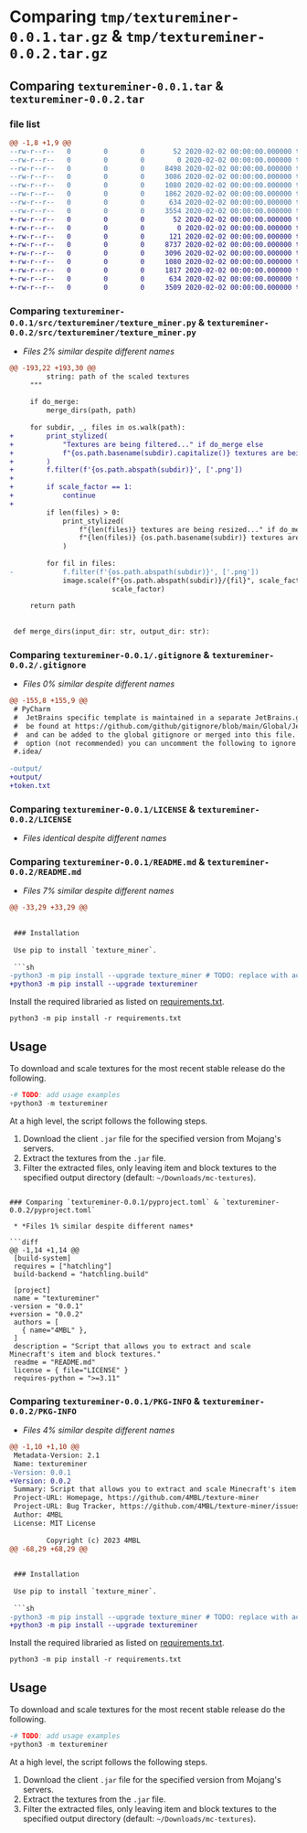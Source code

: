 # Comparing `tmp/textureminer-0.0.1.tar.gz` & `tmp/textureminer-0.0.2.tar.gz`

## Comparing `textureminer-0.0.1.tar` & `textureminer-0.0.2.tar`

### file list

```diff
@@ -1,8 +1,9 @@
--rw-r--r--   0        0        0       52 2020-02-02 00:00:00.000000 textureminer-0.0.1/requirements.txt
--rw-r--r--   0        0        0        0 2020-02-02 00:00:00.000000 textureminer-0.0.1/src/textureminer/__init__.py
--rw-r--r--   0        0        0     8498 2020-02-02 00:00:00.000000 textureminer-0.0.1/src/textureminer/texture_miner.py
--rw-r--r--   0        0        0     3086 2020-02-02 00:00:00.000000 textureminer-0.0.1/.gitignore
--rw-r--r--   0        0        0     1080 2020-02-02 00:00:00.000000 textureminer-0.0.1/LICENSE
--rw-r--r--   0        0        0     1862 2020-02-02 00:00:00.000000 textureminer-0.0.1/README.md
--rw-r--r--   0        0        0      634 2020-02-02 00:00:00.000000 textureminer-0.0.1/pyproject.toml
--rw-r--r--   0        0        0     3554 2020-02-02 00:00:00.000000 textureminer-0.0.1/PKG-INFO
+-rw-r--r--   0        0        0       52 2020-02-02 00:00:00.000000 textureminer-0.0.2/requirements.txt
+-rw-r--r--   0        0        0        0 2020-02-02 00:00:00.000000 textureminer-0.0.2/src/textureminer/__init__.py
+-rw-r--r--   0        0        0      121 2020-02-02 00:00:00.000000 textureminer-0.0.2/src/textureminer/__main__.py
+-rw-r--r--   0        0        0     8737 2020-02-02 00:00:00.000000 textureminer-0.0.2/src/textureminer/texture_miner.py
+-rw-r--r--   0        0        0     3096 2020-02-02 00:00:00.000000 textureminer-0.0.2/.gitignore
+-rw-r--r--   0        0        0     1080 2020-02-02 00:00:00.000000 textureminer-0.0.2/LICENSE
+-rw-r--r--   0        0        0     1817 2020-02-02 00:00:00.000000 textureminer-0.0.2/README.md
+-rw-r--r--   0        0        0      634 2020-02-02 00:00:00.000000 textureminer-0.0.2/pyproject.toml
+-rw-r--r--   0        0        0     3509 2020-02-02 00:00:00.000000 textureminer-0.0.2/PKG-INFO
```

### Comparing `textureminer-0.0.1/src/textureminer/texture_miner.py` & `textureminer-0.0.2/src/textureminer/texture_miner.py`

 * *Files 2% similar despite different names*

```diff
@@ -193,22 +193,30 @@
         string: path of the scaled textures
     """
 
     if do_merge:
         merge_dirs(path, path)
 
     for subdir, _, files in os.walk(path):
+        print_stylized(
+            "Textures are being filtered..." if do_merge else
+            f"{os.path.basename(subdir).capitalize()} textures are being filtered..."
+        )
+        f.filter(f'{os.path.abspath(subdir)}', ['.png'])
+
+        if scale_factor == 1:
+            continue
+
         if len(files) > 0:
             print_stylized(
                 f"{len(files)} textures are being resized..." if do_merge else
                 f"{len(files)} {os.path.basename(subdir)} textures are being resized..."
             )
 
         for fil in files:
-            f.filter(f'{os.path.abspath(subdir)}', ['.png'])
             image.scale(f"{os.path.abspath(subdir)}/{fil}", scale_factor,
                         scale_factor)
 
     return path
 
 
 def merge_dirs(input_dir: str, output_dir: str):
```

### Comparing `textureminer-0.0.1/.gitignore` & `textureminer-0.0.2/.gitignore`

 * *Files 0% similar despite different names*

```diff
@@ -155,8 +155,9 @@
 # PyCharm
 #  JetBrains specific template is maintained in a separate JetBrains.gitignore that can
 #  be found at https://github.com/github/gitignore/blob/main/Global/JetBrains.gitignore
 #  and can be added to the global gitignore or merged into this file.  For a more nuclear
 #  option (not recommended) you can uncomment the following to ignore the entire idea folder.
 #.idea/
 
-output/
+output/
+token.txt
```

### Comparing `textureminer-0.0.1/LICENSE` & `textureminer-0.0.2/LICENSE`

 * *Files identical despite different names*

### Comparing `textureminer-0.0.1/README.md` & `textureminer-0.0.2/README.md`

 * *Files 7% similar despite different names*

```diff
@@ -33,29 +33,29 @@
 
 
 ### Installation
 
 Use pip to install `texture_miner`.
 
 ```sh
-python3 -m pip install --upgrade texture_miner # TODO: replace with actual package name
+python3 -m pip install --upgrade textureminer
 ```
 
 Install the required libraried as listed on [requirements.txt](./requirements.txt).
 
 ```shell
 python3 -m pip install -r requirements.txt
 ```
 
 ## Usage
 
 To download and scale textures for the most recent stable release do the following.
 
 ```python
-# TODO: add usage examples
+python3 -m textureminer
 ```
 
 
 At a high level, the script follows the following steps.
 1. Download the client `.jar` file for the specified version from Mojang's servers.
 2. Extract the textures from the `.jar` file.
 3. Filter the extracted files, only leaving item and block textures to the specified output directory (default: `~/Downloads/mc-textures`).
```

### Comparing `textureminer-0.0.1/pyproject.toml` & `textureminer-0.0.2/pyproject.toml`

 * *Files 1% similar despite different names*

```diff
@@ -1,14 +1,14 @@
 [build-system]
 requires = ["hatchling"]
 build-backend = "hatchling.build"
 
 [project]
 name = "textureminer"
-version = "0.0.1"
+version = "0.0.2"
 authors = [
   { name="4MBL" },
 ]
 description = "Script that allows you to extract and scale Minecraft's item and block textures."
 readme = "README.md"
 license = { file="LICENSE" }
 requires-python = ">=3.11"
```

### Comparing `textureminer-0.0.1/PKG-INFO` & `textureminer-0.0.2/PKG-INFO`

 * *Files 4% similar despite different names*

```diff
@@ -1,10 +1,10 @@
 Metadata-Version: 2.1
 Name: textureminer
-Version: 0.0.1
+Version: 0.0.2
 Summary: Script that allows you to extract and scale Minecraft's item and block textures.
 Project-URL: Homepage, https://github.com/4MBL/texture-miner
 Project-URL: Bug Tracker, https://github.com/4MBL/texture-miner/issues
 Author: 4MBL
 License: MIT License
         
         Copyright (c) 2023 4MBL
@@ -68,29 +68,29 @@
 
 
 ### Installation
 
 Use pip to install `texture_miner`.
 
 ```sh
-python3 -m pip install --upgrade texture_miner # TODO: replace with actual package name
+python3 -m pip install --upgrade textureminer
 ```
 
 Install the required libraried as listed on [requirements.txt](./requirements.txt).
 
 ```shell
 python3 -m pip install -r requirements.txt
 ```
 
 ## Usage
 
 To download and scale textures for the most recent stable release do the following.
 
 ```python
-# TODO: add usage examples
+python3 -m textureminer
 ```
 
 
 At a high level, the script follows the following steps.
 1. Download the client `.jar` file for the specified version from Mojang's servers.
 2. Extract the textures from the `.jar` file.
 3. Filter the extracted files, only leaving item and block textures to the specified output directory (default: `~/Downloads/mc-textures`).
```

